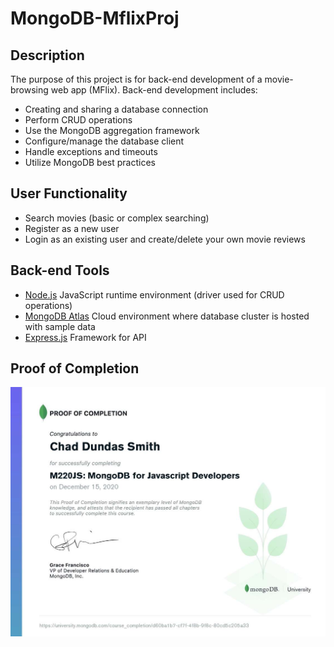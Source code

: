 # MongoDB-MflixProj

## Description
The purpose of this project is for back-end development of a movie-browsing web app (MFlix).
Back-end development includes:
- Creating and sharing a database connection
- Perform CRUD operations
- Use the MongoDB aggregation framework
- Configure/manage the database client
- Handle exceptions and timeouts
- Utilize MongoDB best practices

## User Functionality
- Search movies (basic or complex searching)
- Register as a new user
- Login as an existing user and create/delete your own movie reviews

## Back-end Tools
- [Node.js](https://nodejs.org/en/) JavaScript runtime environment (driver used for CRUD operations)
- [MongoDB Atlas](https://www.mongodb.com/cloud/atlas) Cloud environment where database cluster is hosted with sample data
- [Express.js](https://expressjs.com/) Framework for API

## Proof of Completion
![Image of Cart](https://github.com/mchadds/MongoDB-MflixProj/blob/main/images/M220JS_proof_of_completion.jpg)
